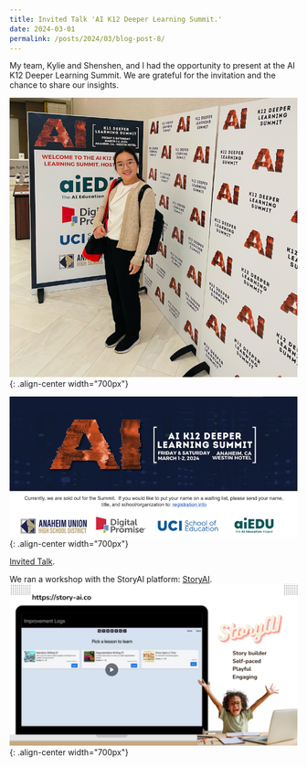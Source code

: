 ```yaml
---
title: Invited Talk 'AI K12 Deeper Learning Summit.'
date: 2024-03-01
permalink: /posts/2024/03/blog-post-8/
---
```


My team, Kylie and Shenshen, and I had the opportunity to present at the AI K12 Deeper Learning Summit. We are grateful for the invitation and the chance to share our insights.

![AI Summit](/images/aisummit-ariel.png){: .align-center width="700px"}

![AI Summit](/images/ai-summit.png){: .align-center width="700px"}

[Invited Talk](https://web.cvent.com/event/878601bf-fb79-4341-ae2f-e319ac3d1c2f/websitePage:5a84a07b-ec3d-435e-a8c6-9ab7d293d6bc).

We ran a workshop with the StoryAI platform: [StoryAI](https://story-ai.co/index.html#/).
![AI Summit](/images/presentation-00.png){: .align-center width="700px"}

